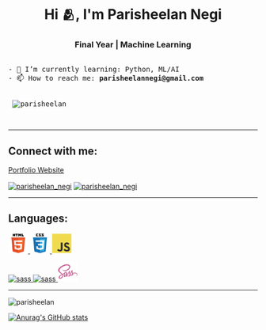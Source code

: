 <h1 align="center">Hi 🫂, I'm Parisheelan Negi</h1>
<h3 align="center">Final Year | Machine Learning</h3>

<pre>

- 🌱 I’m currently learning: Python, ML/AI
- 📫 How to reach me: <b>parisheelannegi@gmail.com</b>
 
<p align="left"> <img src="https://komarev.com/ghpvc/?username=parisheelan&label=%20views&color=0e75b6&style=flat" alt="parisheelan" /> </p>
</pre>

***

## Connect with me:
[Portfolio Website](http://parisheelan.me/)
<p align="left">
<a href="https://linkedin.com/in/parisheelan" target="blank"><img align="center" src="https://raw.githubusercontent.com/rahuldkjain/github-profile-readme-generator/master/src/images/icons/Social/linked-in-alt.svg" alt="parisheelan_negi" height="30" width="40" /></a>
<a href="https://www.instagram.com/parisheelan_negi/" target="blank"><img align="center" src="https://raw.githubusercontent.com/rahuldkjain/github-profile-readme-generator/master/src/images/icons/Social/instagram.svg" alt="parisheelan_negi" height="30" width="40" /></a>
</p>

***

## Languages:
<p align="left"> 
<a href="https://www.w3.org/html/" target="_blank" rel="noreferrer"> <img src="https://raw.githubusercontent.com/devicons/devicon/master/icons/html5/html5-original-wordmark.svg" alt="html5" width="40" height="40"/> </a> 
<a href="https://www.w3schools.com/css/" target="_blank" rel="noreferrer"> <img src="https://raw.githubusercontent.com/devicons/devicon/master/icons/css3/css3-original-wordmark.svg" alt="css3" width="40" height="40"/> </a> 
<a href="https://developer.mozilla.org/en-US/docs/Web/JavaScript" target="_blank" rel="noreferrer"> <img src="https://raw.githubusercontent.com/devicons/devicon/master/icons/javascript/javascript-original.svg" alt="javascript" width="40" height="40"/> </a> 


<a href="https://sass-lang.com" target="_blank" rel="noreferrer"> <img src="https://www.vectorlogo.zone/logos/getbootstrap/getbootstrap-icon.svg" alt="sass" width="40" height="40"/> </a>
<a href="https://sass-lang.com" target="_blank" rel="noreferrer"> <img src="https://www.vectorlogo.zone/logos/python/python-vertical.svg" alt="sass" width="40" height="40"/> </a>
<a href="https://sass-lang.com" target="_blank" rel="noreferrer"> <img src="https://raw.githubusercontent.com/devicons/devicon/master/icons/sass/sass-original.svg" alt="sass" width="40" height="40"/> </a>

 </p>

***



<p><img align="center" src="https://github-readme-streak-stats.herokuapp.com/?user=parisheelan" alt="parisheelan" /></p>


[![Anurag's GitHub stats](https://github-readme-stats.vercel.app/api?username=parisheelan)](https://github.com/anuraghazra/github-readme-stats)


